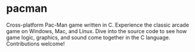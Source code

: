 # pacman
Cross-platform Pac-Man game written in C. Experience the classic arcade game on Windows, Mac, and Linux. Dive into the source code to see how game logic, graphics, and sound come together in the C language. Contributions welcome!
